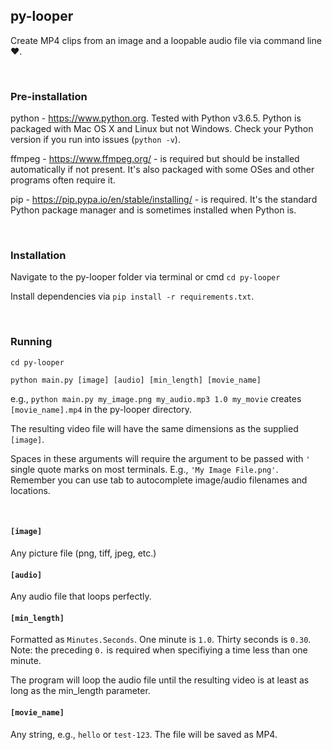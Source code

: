 ## py-looper

Create MP4 clips from an image and a loopable audio file via command line :heart:.

<br>

### Pre-installation

python - https://www.python.org. Tested with Python v3.6.5. Python is packaged with Mac OS X and Linux but not Windows. Check your Python version if you run into issues (`python -v`).

ffmpeg - https://www.ffmpeg.org/ - is required but should be installed automatically if not present. It's also packaged with some OSes and other programs often require it.

pip - https://pip.pypa.io/en/stable/installing/ - is required. It's the standard Python package manager and is sometimes installed when Python is.

<br>

### Installation

Navigate to the py-looper folder via terminal or cmd `cd py-looper`

Install dependencies via `pip install -r requirements.txt`.

<br>

### Running

`cd py-looper`

`python main.py [image] [audio] [min_length] [movie_name]`

e.g., `python main.py my_image.png my_audio.mp3 1.0 my_movie` creates `[movie_name].mp4` in the py-looper directory.

The resulting video file will have the same dimensions as the supplied `[image]`.

Spaces in these arguments will require the argument to be passed with `'` single quote marks on most terminals. E.g., `'My Image File.png'`. Remember you can use tab to autocomplete image/audio filenames and locations.

<br>

#### `[image]`

Any picture file (png, tiff, jpeg, etc.)

#### `[audio]`

Any audio file that loops perfectly.

#### `[min_length]`

Formatted as `Minutes.Seconds`. One minute is `1.0`. Thirty seconds is `0.30`. Note: the preceding `0.` is required when specifiying a time less than one minute.

The program will loop the audio file until the resulting video is at least as long as the min_length parameter.

#### `[movie_name]`

Any string, e.g., `hello` or `test-123`. The file will be saved as MP4.
